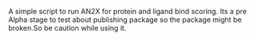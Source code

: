 A simple script to run AN2X for protein and ligand bind scoring. Its a pre Alpha stage to test about publishing package so the package might be broken.So be caution while using it.